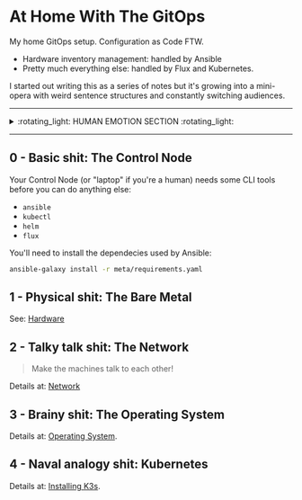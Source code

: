 # At Home With The GitOps

My home GitOps setup. Configuration as Code FTW.

* Hardware inventory management: handled by Ansible 
* Pretty much everything else: handled by Flux and Kubernetes.

I started out writing this as a series of notes but it's growing into a mini-opera with weird sentence structures and constantly switching audiences.

---

<details>
  <summary>:rotating_light: HUMAN EMOTION SECTION :rotating_light:</summary>
  
## HUMAN EMOTION: PLEASE LEAVE IF YOU ARE TOO TECHY

![](https://media.giphy.com/media/13f5iwTRuiEjjW/giphy.gif)

This is all part of a huge learning and emotional experience for me. I spent a lot of 2020 and 2021 in hospital, dealing with a lot of medical shit. When I got out my brain decided that I needed to make some changes to my life. So one of those things was to make a gigantic and ill-planned career change from Frontend Development (and tbh mostly being a manager and therefore mostly a spreadsheet pilot) to infrastructure & Platform Engineering as *an actual engineer and not a maanger*.

Part of skilling up in this new role has been doing some stuff on the side. This is one of those things. Also I am coming to accept that I'm a massive nerd and that I'm allowed to play with this shit.

So if you see mistakes in this repo it's because I'm new at all this. But on the brifht side I think I'm coming into this strong: I'm massively ADHD and a junior-grade space cadet my brain tens to work well at fitting things together and thinking in terms of systems, so I think I'm pretty suited for this kind thing.

BUT ENOUGH CHAT. MORE CODE.

</details>

---

## 0 - Basic shit: The Control Node

Your Control Node (or "laptop" if you're a human) needs some CLI tools before you can do anything else:

- `ansible`
- `kubectl`
- `helm`
- `flux`

You'll need to install the dependecies used by Ansible:

```bash
ansible-galaxy install -r meta/requirements.yaml  
```

## 1 - Physical shit: The Bare Metal

See: [Hardware](docs/hardware.md)

## 2 - Talky talk shit: The Network

> Make the machines talk to each other!

Details at: [Network](docs/network.md)

## 3 - Brainy shit: The Operating System

Details at: [Operating System](docs/operating-system.md).

## 4 - Naval analogy shit: Kubernetes

Details at: [Installing K3s](docs/kubernetes.md).
